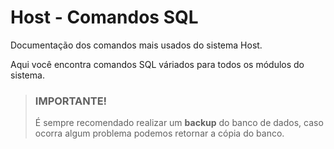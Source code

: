 # Host - Comandos SQL

Documentação dos comandos mais usados do sistema Host.

Aqui você encontra comandos SQL váriados para todos os módulos do sistema.

> ### IMPORTANTE!
> É sempre recomendado realizar um **backup** do banco de dados,
> caso ocorra algum problema podemos retornar a cópia do banco.
